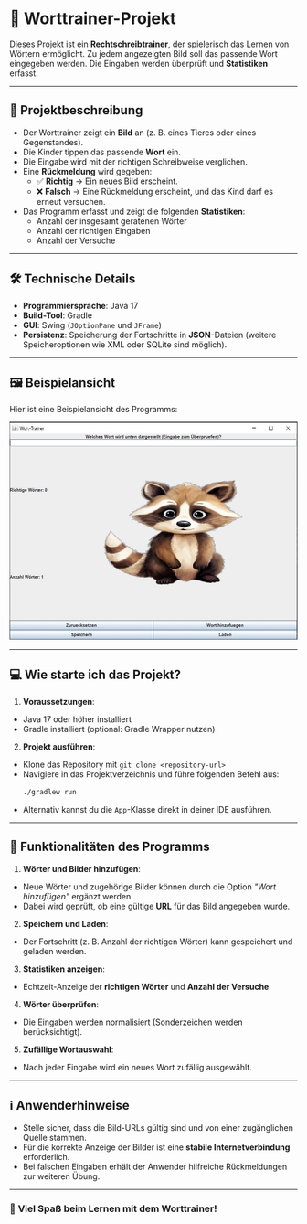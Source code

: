 # 📜 Worttrainer-Projekt

Dieses Projekt ist ein **Rechtschreibtrainer**, der spielerisch das Lernen von Wörtern ermöglicht. Zu jedem angezeigten Bild soll das passende Wort eingegeben werden. Die Eingaben werden überprüft und **Statistiken** erfasst.

---

## 🚀 **Projektbeschreibung**

- Der Worttrainer zeigt ein **Bild** an (z. B. eines Tieres oder eines Gegenstandes).
- Die Kinder tippen das passende **Wort** ein.
- Die Eingabe wird mit der richtigen Schreibweise verglichen.
- Eine **Rückmeldung** wird gegeben:
  - ✅ **Richtig** → Ein neues Bild erscheint.
  - ❌ **Falsch** → Eine Rückmeldung erscheint, und das Kind darf es erneut versuchen.
- Das Programm erfasst und zeigt die folgenden **Statistiken**:
  - Anzahl der insgesamt geratenen Wörter
  - Anzahl der richtigen Eingaben
  - Anzahl der Versuche

---

## 🛠️ **Technische Details**

- **Programmiersprache**: Java 17
- **Build-Tool**: Gradle
- **GUI**: Swing (`JOptionPane` und `JFrame`)
- **Persistenz**: Speicherung der Fortschritte in **JSON**-Dateien (weitere Speicheroptionen wie XML oder SQLite sind möglich).

---
## 🖼 **Beispielansicht**

Hier ist eine Beispielansicht des Programms:

![Worttrainer-GUI](worttrainer_Ansicht.JPG)

---

## 💻 **Wie starte ich das Projekt?**

1. **Voraussetzungen**:
  - Java 17 oder höher installiert
  - Gradle installiert (optional: Gradle Wrapper nutzen)

2. **Projekt ausführen**:
  - Klone das Repository mit `git clone <repository-url>`
  - Navigiere in das Projektverzeichnis und führe folgenden Befehl aus:
    ```bash
    ./gradlew run
    ```
  - Alternativ kannst du die `App`-Klasse direkt in deiner IDE ausführen.

---

## 🤑 **Funktionalitäten des Programms**

1. **Wörter und Bilder hinzufügen**:
  - Neue Wörter und zugehörige Bilder können durch die Option *"Wort hinzufügen"* ergänzt werden.
  - Dabei wird geprüft, ob eine gültige **URL** für das Bild angegeben wurde.

2. **Speichern und Laden**:
  - Der Fortschritt (z. B. Anzahl der richtigen Wörter) kann gespeichert und geladen werden.

3. **Statistiken anzeigen**:
  - Echtzeit-Anzeige der **richtigen Wörter** und **Anzahl der Versuche**.

4. **Wörter überprüfen**:
  - Die Eingaben werden normalisiert (Sonderzeichen werden berücksichtigt).

5. **Zufällige Wortauswahl**:
  - Nach jeder Eingabe wird ein neues Wort zufällig ausgewählt.

---

## ℹ️ **Anwenderhinweise**

- Stelle sicher, dass die Bild-URLs gültig sind und von einer zugänglichen Quelle stammen.
- Für die korrekte Anzeige der Bilder ist eine **stabile Internetverbindung** erforderlich.
- Bei falschen Eingaben erhält der Anwender hilfreiche Rückmeldungen zur weiteren Übung.

---

### 🎉 **Viel Spaß beim Lernen mit dem Worttrainer!**
